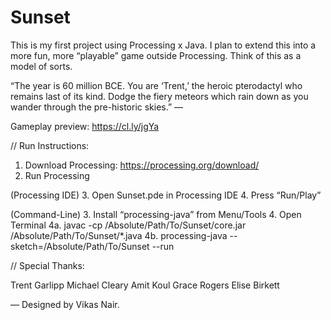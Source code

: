 # Sunset

This is my first project using Processing x Java. I plan to extend this into a more fun, more “playable” game outside Processing. Think of this as a model of sorts.

“The year is 60 million BCE. You are ‘Trent,’ the heroic pterodactyl who remains last of its kind. Dodge the fiery meteors which rain down as you wander through the pre-historic skies.”
—

Gameplay preview: https://cl.ly/jgYa

// Run Instructions:

1. Download Processing: https://processing.org/download/
2. Run Processing

(Processing IDE)
3. Open Sunset.pde in Processing IDE
4. Press “Run/Play”

(Command-Line)
3. Install “processing-java” from Menu/Tools
4. Open Terminal
	4a. javac -cp /Absolute/Path/To/Sunset/core.jar /Absolute/Path/To/Sunset/*.java
	4b. processing-java --sketch=/Absolute/Path/To/Sunset --run

// Special Thanks:

Trent Garlipp
Michael Cleary
Amit Koul
Grace Rogers
Elise Birkett

—
Designed by Vikas Nair.